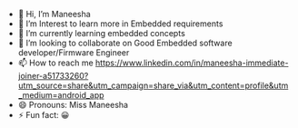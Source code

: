 - 👋 Hi, I’m Maneesha 
- 👀 I’m Interest to learn more in Embedded requirements
- 🌱 I’m currently learning embedded concepts 
- 💞️ I’m looking to collaborate on Good Embedded software developer/Firmware Engineer 
- 📫 How to reach me https://www.linkedin.com/in/maneesha-immediate-joiner-a51733260?utm_source=share&utm_campaign=share_via&utm_content=profile&utm_medium=android_app
- 😄 Pronouns: Miss Maneesha 
- ⚡ Fun fact: 😀 

<!---
manusree305/manusree305 is a ✨ special ✨ repository because its `README.md` (this file) appears on your GitHub profile.
You can click the Preview link to take a look at your changes.
--->
